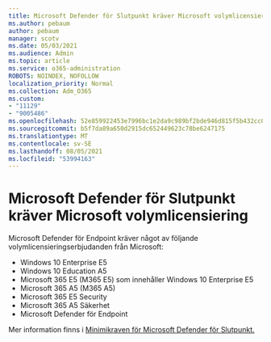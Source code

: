 ```yaml
---
title: Microsoft Defender för Slutpunkt kräver Microsoft volymlicensiering
ms.author: pebaum
author: pebaum
manager: scotv
ms.date: 05/03/2021
ms.audience: Admin
ms.topic: article
ms.service: o365-administration
ROBOTS: NOINDEX, NOFOLLOW
localization_priority: Normal
ms.collection: Adm_O365
ms.custom:
- "11129"
- "9005486"
ms.openlocfilehash: 52e859922453e7996bc1e2da9c989bf2bde946d815f5b432cc079d94feca4b9b
ms.sourcegitcommit: b5f7da89a650d2915dc652449623c78be6247175
ms.translationtype: MT
ms.contentlocale: sv-SE
ms.lasthandoff: 08/05/2021
ms.locfileid: "53994163"
---
```

# <a name="microsoft-defender-for-endpoint-requires-microsoft-volume-licensing"></a>Microsoft Defender för Slutpunkt kräver Microsoft volymlicensiering

Microsoft Defender för Endpoint kräver något av följande volymlicensieringserbjudanden från Microsoft:

- Windows 10 Enterprise E5
- Windows 10 Education A5
- Microsoft 365 E5 (M365 E5) som innehåller Windows 10 Enterprise E5
- Microsoft 365 A5 (M365 A5)
- Microsoft 365 E5 Security
- Microsoft 365 A5 Säkerhet
- Microsoft Defender för Endpoint

Mer information finns i [Minimikraven för Microsoft Defender för Slutpunkt.](https://docs.microsoft.com/microsoft-365/security/defender-endpoint/minimum-requirements)